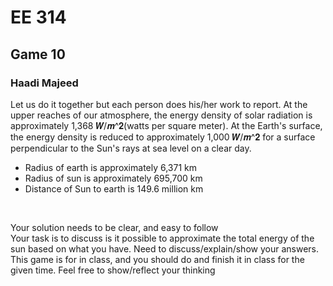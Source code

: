 # EE 314
## Game 10
### Haadi Majeed

Let us do it together but each person does his/her work to report. At the upper reaches of our atmosphere, the energy density of solar radiation is approximately 1,368 𝑾/𝒎^𝟐(watts per square meter). At the Earth's surface, the energy density is reduced to approximately 1,000 𝑾/𝒎^𝟐 for a surface perpendicular to the Sun's rays at sea level on a clear day.  
- Radius of earth is approximately 6,371 km  
- Radius of sun is    approximately  695,700 km  
- Distance of Sun to earth is   149.6 million km  
<br>

Your solution needs to be clear, and easy to follow  
Your task is to discuss is it possible to approximate the total energy of the sun based on what you have. Need to discuss/explain/show your answers. This game is for in class, and you should do and finish it in class for the given time. Feel free to show/reflect your thinking
